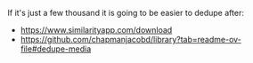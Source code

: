 If it's just a few thousand it is going to be easier to dedupe after:

- https://www.similarityapp.com/download
- https://github.com/chapmanjacobd/library?tab=readme-ov-file#dedupe-media
